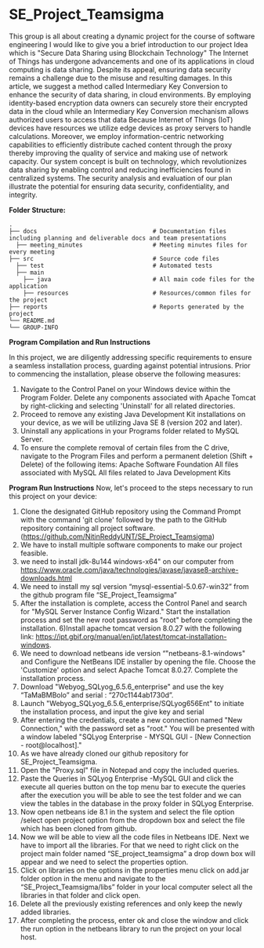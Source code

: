 # SE_Project_Teamsigma
This group is all about creating a dynamic project for the course of software engineering
I would like to give you a brief introduction to our project Idea which is "Secure Data Sharing using Blockchain Technology"
The Internet of Things has undergone advancements and one of its applications in cloud computing is data sharing. Despite its appeal, ensuring data security remains a challenge due to the misuse and resulting damages. In this article, we suggest a method called Intermediary Key Conversion to enhance the security of data sharing, in cloud environments. By employing identity-based encryption data owners can securely store their encrypted data in the cloud while an Intermediary Key Conversion mechanism allows authorized users to access that data Because Internet of Things (IoT) devices have resources we utilize edge devices as proxy servers to handle calculations. Moreover, we employ information-centric networking capabilities to efficiently distribute cached content through the proxy thereby improving the quality of service and making use of network capacity. Our system concept is built on technology, which revolutionizes data sharing by enabling control and reducing inefficiencies found in centralized systems. The security analysis and evaluation of our plan illustrate the potential for ensuring data security, confidentiality, and integrity.


**Folder Structure:**

    .
    ├── docs                                 # Documentation files including planning and deliverable docs and team presentations
      ├── meeting_minutes                    # Meeting minutes files for every meeting 
    ├── src                                  # Source code files 
      ├── test                               # Automated tests 
      ├── main                               
        ├── java                             # All main code files for the application
        ├── resources                        # Resources/common files for the project
    ├── reports                              # Reports generated by the project
    └── README.md
    └── GROUP-INFO

**Program Compilation and Run Instructions** 

In this project, we are diligently addressing specific requirements to ensure a seamless installation process, guarding against potential intrusions. Prior to commencing the installation, please observe the following measures:
1) Navigate to the Control Panel on your Windows device within the Program Folder. Delete any components associated with Apache Tomcat by right-clicking and selecting 'Uninstall' for all related directories.
2) Proceed to remove any existing Java Development Kit installations on your device, as we will be utilizing Java SE 8 (version 202 and later).
3) Uninstall any applications in your Programs folder related to MySQL Server.
4) To ensure the complete removal of certain files from the C drive, navigate to the Program Files and perform a permanent deletion (Shift + Delete) of the following items:
Apache Software Foundation
All files associated with MySQL
All files related to Java Development Kits



**Program Run Instructions**
Now, let's proceed to the steps necessary to run this project on your device:
1) Clone the designated GitHub repository using the Command Prompt with the command 'git clone' followed by the path to the GitHub repository containing all project software.(https://github.com/NitinReddyUNT/SE_Project_Teamsigma)
2) We have to install multiple software components to make our project feasible.
3) we need to install jdk-8u144 windows-x64" on our computer from https://www.oracle.com/java/technologies/javase/javase8-archive-downloads.html
4) We need to install  my sql version “mysql-essential-5.0.67-win32” from the github program file “SE_Project_Teamsigma”
5) After the installation is complete, access the Control Panel and search for "MySQL Server Instance Config Wizard." Start the installation process and set the new root password as "root" before completing the installation.
6)Install apache tomcat version 8.0.27 with the following link: https://ipt.gbif.org/manual/en/ipt/latest/tomcat-installation-windows.
7) We need to download netbeans ide version “"netbeans-8.1-windows" and Configure the NetBeans IDE installer by opening the file. Choose the 'Customize' option and select Apache Tomcat 8.0.27. Complete the installation process.
8) Download "Webyog_SQLyog_6.5.6_enterprise" and use the key “TaMaBMBolo” and serial : “270c1144ab1730d”.
9) Launch "Webyog_SQLyog_6.5.6_enterprise/SQLyog656Ent" to initiate the installation process, and input the give key and serial
10) After entering the credentials, create a new connection named "New Connection," with the password set as "root." You will be presented with a window labeled "SQLyog Enterprise - MYSQL GUI - [New Connection - root@localhost]."
11) As we have already cloned our github repository for SE_Project_Teamsigma.
12) Open the "Proxy.sql" file in Notepad and copy the included queries.
13) Paste the Queries in SQLyog Enterprise -MySQL GUI and click the execute all queries button on the top menu bar to execute the queries after the execution you will be able to see the test folder and we can view the tables in the database in the proxy folder in SQLyog Enterprise.
14) Now open netbeans ide 8.1 in the system and select the file option /select open project option from the dropdown box and select the file which has been cloned from github.
15) Now we will be able to view all the code files in Netbeans IDE. Next we have to import all the libraries. For that we need to right click on the project main folder named “SE_project_teamsigma” a drop down box will appear and we need to select the properties option.
16) Click on libraries on the options in the properties menu click on add.jar folder option in the menu and navigate to the “SE_Project_Teamsigma/libs” folder in your local computer select all the libraries in that folder and click open.
17) Delete all the previously existing references and only keep the newly added libraries.
18) After completing the process, enter ok and close the window and click the run option in the netbeans library to run the project on your local host.
